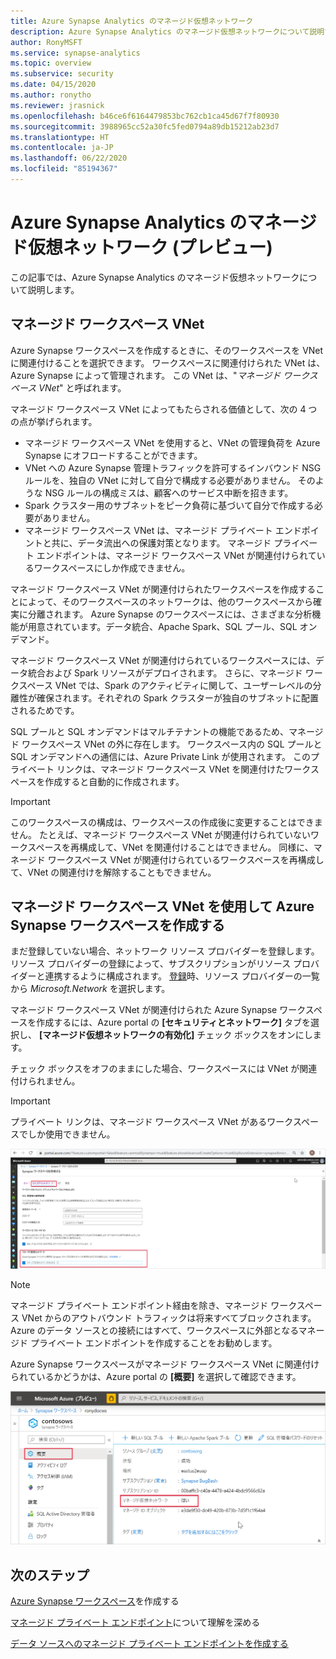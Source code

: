 ```yaml
---
title: Azure Synapse Analytics のマネージド仮想ネットワーク
description: Azure Synapse Analytics のマネージド仮想ネットワークについて説明する記事
author: RonyMSFT
ms.service: synapse-analytics
ms.topic: overview
ms.subservice: security
ms.date: 04/15/2020
ms.author: ronytho
ms.reviewer: jrasnick
ms.openlocfilehash: b46ce6f6164479853bc762cb1ca45d67f7f80930
ms.sourcegitcommit: 3988965cc52a30fc5fed0794a89db15212ab23d7
ms.translationtype: HT
ms.contentlocale: ja-JP
ms.lasthandoff: 06/22/2020
ms.locfileid: "85194367"
---
```

# <a name="azure-synapse-analytics-managed-virtual-network-preview"></a>Azure Synapse Analytics のマネージド仮想ネットワーク (プレビュー)

この記事では、Azure Synapse Analytics のマネージド仮想ネットワークについて説明します。

## <a name="managed-workspace-vnet"></a>マネージド ワークスペース VNet

Azure Synapse ワークスペースを作成するときに、そのワークスペースを VNet に関連付けることを選択できます。 ワークスペースに関連付けられた VNet は、Azure Synapse によって管理されます。 この VNet は、"*マネージド ワークスペース VNet*" と呼ばれます。

マネージド ワークスペース VNet によってもたらされる価値として、次の 4 つの点が挙げられます。

- マネージド ワークスペース VNet を使用すると、VNet の管理負荷を Azure Synapse にオフロードすることができます。
- VNet への Azure Synapse 管理トラフィックを許可するインバウンド NSG ルールを、独自の VNet に対して自分で構成する必要がありません。 そのような NSG ルールの構成ミスは、顧客へのサービス中断を招きます。
- Spark クラスター用のサブネットをピーク負荷に基づいて自分で作成する必要がありません。
- マネージド ワークスペース VNet は、マネージド プライベート エンドポイントと共に、データ流出への保護対策となります。 マネージド プライベート エンドポイントは、マネージド ワークスペース VNet が関連付けられているワークスペースにしか作成できません。

マネージド ワークスペース VNet が関連付けられたワークスペースを作成することによって、そのワークスペースのネットワークは、他のワークスペースから確実に分離されます。 Azure Synapse のワークスペースには、さまざまな分析機能が用意されています。データ統合、Apache Spark、SQL プール、SQL オンデマンド。

マネージド ワークスペース VNet が関連付けられているワークスペースには、データ統合および Spark リソースがデプロイされます。 さらに、マネージド ワークスペース VNet では、Spark のアクティビティに関して、ユーザーレベルの分離性が確保されます。それぞれの Spark クラスターが独自のサブネットに配置されるためです。

SQL プールと SQL オンデマンドはマルチテナントの機能であるため、マネージド ワークスペース VNet の外に存在します。 ワークスペース内の SQL プールと SQL オンデマンドへの通信には、Azure Private Link が使用されます。 このプライベート リンクは、マネージド ワークスペース VNet を関連付けたワークスペースを作成すると自動的に作成されます。

>[!IMPORTANT]
>このワークスペースの構成は、ワークスペースの作成後に変更することはできません。 たとえば、マネージド ワークスペース VNet が関連付けられていないワークスペースを再構成して、VNet を関連付けることはできません。 同様に、マネージド ワークスペース VNet が関連付けられているワークスペースを再構成して、VNet の関連付けを解除することもできません。

## <a name="create-an-azure-synapse-workspace-with-a-managed-workspace-vnet"></a>マネージド ワークスペース VNet を使用して Azure Synapse ワークスペースを作成する

まだ登録していない場合、ネットワーク リソース プロバイダーを登録します。 リソース プロバイダーの登録によって、サブスクリプションがリソース プロバイダーと連携するように構成されます。 [登録](https://docs.microsoft.com/azure/azure-resource-manager/management/resource-providers-and-types)時、リソース プロバイダーの一覧から *Microsoft.Network* を選択します。

マネージド ワークスペース VNet が関連付けられた Azure Synapse ワークスペースを作成するには、Azure portal の **[セキュリティとネットワーク]** タブを選択し、 **[マネージド仮想ネットワークの有効化]** チェック ボックスをオンにします。

チェック ボックスをオフのままにした場合、ワークスペースには VNet が関連付けられません。

>[!IMPORTANT]
>プライベート リンクは、マネージド ワークスペース VNet があるワークスペースでしか使用できません。

![マネージド ワークスペース VNet を有効にする](./media/synapse-workspace-managed-vnet/enable-managed-vnet-1.png)

>[!NOTE]
>マネージド プライベート エンドポイント経由を除き、マネージド ワークスペース VNet からのアウトバウンド トラフィックは将来すべてブロックされます。 Azure のデータ ソースとの接続にはすべて、ワークスペースに外部となるマネージド プライベート エンドポイントを作成することをお勧めします。 

Azure Synapse ワークスペースがマネージド ワークスペース VNet に関連付けられているかどうかは、Azure portal の **[概要]** を選択して確認できます。

![Azure portal におけるワークスペースの概要](./media/synapse-workspace-managed-vnet/enable-managed-vnet-2.png)

## <a name="next-steps"></a>次のステップ

[Azure Synapse ワークスペース](../quickstart-create-workspace.md)を作成する

[マネージド プライベート エンドポイント](./synapse-workspace-managed-private-endpoints.md)について理解を深める

[データ ソースへのマネージド プライベート エンドポイントを作成する](./how-to-create-managed-private-endpoints.md)
